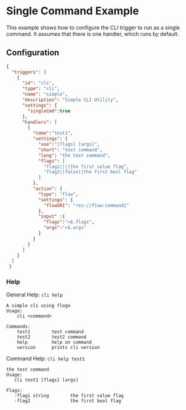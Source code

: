 
# Single Command Example
This example shows how to configure the CLI trigger to run as a single command.  It assumes
that there is one handler, which runs by default.


## Configuration
```json
{
  "triggers": [
    {
      "id": "cli",
      "type": "cli",
      "name": "simple",
      "description": "Simple CLI Utility",
      "settings": {
        "singleCmd":true
      },
      "handlers": [
        {
          "name":"test1",
          "settings": {
            "use":"[flags] [args]",
            "short": "test command",
            "long": "the test command",
            "flags": [
              "flag1||||the first value flag",
              "flag2||false||the first bool flag"
            ]
          },
          "action": {
            "type": "flow",
            "settings": {
              "flowURI": "res://flow:command1"
            },
            "input" :{
              "flags":"=$.flags",
              "args":"=$.args"
            }
          }
        }
      ]
    }
  ]
 }
```

### Help
General Help: `cli help`
```
A simple cli using flogo
Usage:
    cli <command>

Commands:
    test1        test command
    test2        test2 command
    help         help on command
    version      prints cli version
```

Command Help: `cli help test1`

```
the test command
Usage:
   cli test1 [flags] [args]

Flags: 
   -flag1 string        the first value flag
   -flag2               the first bool flag
```